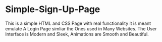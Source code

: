 # Simple-Sign-Up-Page
This is a simple HTML and CSS Page with real functionality it is meant emulate A Login Page simliar the Ones used in Many Websites. 
The User Interface is Modern and Sleek, Animations are Smooth and Beautiful.
